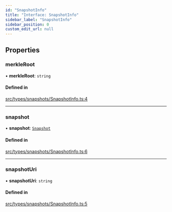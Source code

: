 ```yaml
---
id: "SnapshotInfo"
title: "Interface: SnapshotInfo"
sidebar_label: "SnapshotInfo"
sidebar_position: 0
custom_edit_url: null
---
```


## Properties

### merkleRoot

• **merkleRoot**: `string`

#### Defined in

[src/types/snapshots/SnapshotInfo.ts:4](https://github.com/PrasoonPratham/nftlabs-sdk-ts/blob/e7d1d7f/src/types/snapshots/SnapshotInfo.ts#L4)

___

### snapshot

• **snapshot**: [`Snapshot`](../classes/Snapshot)

#### Defined in

[src/types/snapshots/SnapshotInfo.ts:6](https://github.com/PrasoonPratham/nftlabs-sdk-ts/blob/e7d1d7f/src/types/snapshots/SnapshotInfo.ts#L6)

___

### snapshotUri

• **snapshotUri**: `string`

#### Defined in

[src/types/snapshots/SnapshotInfo.ts:5](https://github.com/PrasoonPratham/nftlabs-sdk-ts/blob/e7d1d7f/src/types/snapshots/SnapshotInfo.ts#L5)
